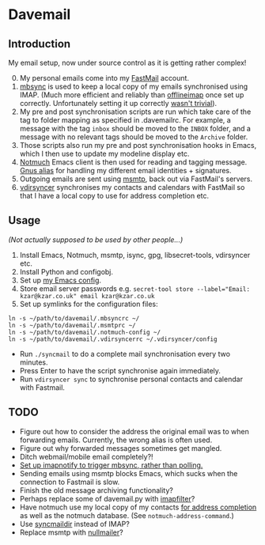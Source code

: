 # Davemail

## Introduction

My email setup, now under source control as it is getting rather complex!

0. My personal emails come into my [FastMail][1] account.
1. [mbsync][2] is used to keep a local copy of my emails synchronised using
   IMAP. (Much more efficient and reliably than [offlineimap][3] once set up
   correctly. Unfortunately setting it up correctly [wasn't trivial][4]).
2. My pre and post synchronisation scripts are run which take care of
   the tag to folder mapping as specified in .davemailrc. For example,
   a message with the tag `inbox` should be moved to the `INBOX` folder, and a
   message with no relevant tags should be moved to the `Archive` folder.
3. Those scripts also run my pre and post synchronisation hooks in Emacs, which
   I then use to update my modeline display etc.
4. [Notmuch][6] Emacs client is then used for reading and tagging message.
   [Gnus alias][7] for handling my different email identities + signatures.
5. Outgoing emails are sent using [msmtp][8], back out via FastMail's servers.
6. [vdirsyncer][9] synchronises my contacts and calendars with FastMail so
   that I have a local copy to use for address completion etc.

## Usage

_(Not actually supposed to be used by other people...)_

1. Install Emacs, Notmuch, msmtp, isync, gpg, libsecret-tools, vdirsyncer etc.
2. Install Python and configobj.
3. Set up [my Emacs config][5].
4. Store email server passwords e.g.
   `secret-tool store --label="Email: kzar@kzar.co.uk" email kzar@kzar.co.uk`
5. Set up symlinks for the configuration files:
```
ln -s ~/path/to/davemail/.mbsyncrc ~/
ln -s ~/path/to/davemail/.msmtprc ~/
ln -s ~/path/to/davemail/.notmuch-config ~/
ln -s ~/path/to/davemail/.vdirsyncerrc ~/.vdirsyncer/config
```

- Run `./syncmail` to do a complete mail synchronisation every two minutes.
- Press Enter to have the script synchronise again immediately.
- Run `vdirsyncer sync` to synchronise personal contacts and calendar with
  Fastmail.

## TODO

- Figure out how to consider the address the original email was to when
  forwarding emails. Currently, the wrong alias is often used.
- Figure out why forwarded messages sometimes get mangled.
- Ditch webmail/mobile email completely?!
- [Set up imapnotify to trigger mbsync, rather than polling.][10]
- Sending emails using msmtp blocks Emacs, which sucks when the connection to
  Fastmail is slow.
- Finish the old message archiving functionality?
- Perhaps replace some of davemail.py with [imapfilter][11]?
- Have notmuch use my local copy of my contacts [for address completion][12] as
  well as the notmuch database. (See `notmuch-address-command`.)
- Use [syncmaildir][13] instead of IMAP?
- Replace msmtp with [nullmailer][14]?

[1]: https://fastmail.com
[2]: http://isync.sourceforge.net/mbsync.html
[3]: http://www.offlineimap.org
[4]: http://isync.sourceforge.net/mbsync.html#INHERENT%20PROBLEMS
[5]: https://github.com/kzar/emacs.d
[6]: https://notmuchmail.org/
[7]: https://www.emacswiki.org/emacs/GnusAlias
[8]: http://msmtp.sourceforge.net/
[9]: https://vdirsyncer.pimutils.org/en/stable/index.html
[10]: https://martinralbrecht.wordpress.com/2016/05/30/handling-email-with-emacs/
[11]: https://raymii.org/s/blog/Filtering_IMAP_mail_with_imapfilter.html
[12]: https://notmuchmail.org/emacstips/#index13h2
[13]: http://syncmaildir.sourceforge.net/
[14]: http://www.troubleshooters.com/linux/nullmailer/
